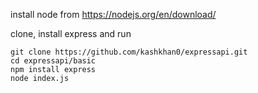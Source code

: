 install node from https://nodejs.org/en/download/

clone, install express and run

```
git clone https://github.com/kashkhan0/expressapi.git
cd expressapi/basic
npm install express
node index.js
```
